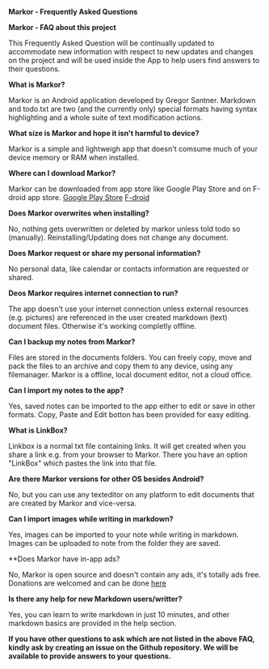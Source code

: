 **Markor - Frequently Asked Questions**

**Markor - FAQ about this project**

This Frequently Asked Question will be continually updated to accommodate new information with respect to new updates and changes on the project and will be used inside the App to help users find answers to their questions.


**What is Markor?**

Markor is an Android application developed by Gregor Santner. Markdown and todo.txt are two (and the currently only) special formats having syntax highlighting and a whole suite of text modification actions.


**What size is Markor and hope it isn't harmful to device?**

Markor is a simple and lightweigh app that doesn't comsume much of your device memory or RAM when installed.
 

**Where can I download Markor?**

Markor can be downloaded from app store like Google Play Store and on F-droid app store. 
[Google Play Store](https://play.google.com/store/apps/details?id=net.gsantner.markor)
[F-droid](https://f-droid.org/repo/net.gsantner.markor_20.apk)


**Does Markor overwrites when installing?**

No, nothing gets overwritten or deleted by markor unless told todo so (manually). Reinstalling/Updating does not change any document.


**Does Markor request or share my personal information?**

No personal data, like calendar or contacts information are requested or shared.


**Deos Markor requires internet connection to run?**

The app doesn't use your internet connection unless external resources (e.g. pictures) are referenced in the user created markdown (text) document files. Otherwise it's working completly offline.


**Can I backup my notes from Markor?** 

Files are stored in the documents folders. You can freely copy, move and pack the files to an archive and copy them to any device, using any filemanager. Markor is a offline, local document editor, not a cloud office.


**Can I import my notes to the app?**

Yes, saved notes can be imported to the app either to edit or save in other formats. Copy, Paste and Edit botton has been provided for easy editing.


**What is LinkBox?**

Linkbox is a normal txt file containing links. It will get created when you share a link e.g. from your browser to Markor. There you have an option "LinkBox" which pastes the link into that file.


**Are there Markor versions for other OS besides Android?**

No, but you can use any texteditor on any platform to edit documents that are created by Markor and vice-versa.


**Can I import images while writing in markdown?**

Yes, images can be imported to your note while writing in markdown. Images can be uploaded to note from the folder they are saved.


**Does Markor have in-app ads? 

No, Markor is open source and doesn't contain any ads, it's totally ads free. Donations are welcomed and can be done [here](https://gsantner.net/supportme/?project=markor&source=inapp_supdon)

**Is there any help for new Markdown users/writter?**

Yes, you can learn to write markdown in just 10 minutes, and other markdown basics are provided in the help section.


**If you have other questions to ask which are not listed in the above FAQ, kindly ask by creating an issue on the Github repository. We will be available to provide answers to your questions.**
